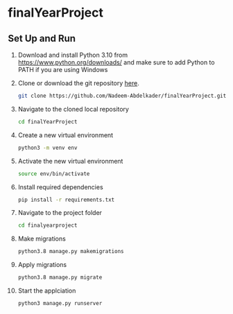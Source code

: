 # finalYearProject

[comment]: <> (## Author)

[comment]: <> (- [Nadeem Abdelkader]&#40;https://github.com/Nadeem-Abdelkader&#41;)

[comment]: <> (## What Is This?)

## Set Up and Run

1. Download and install Python 3.10 from <https://www.python.org/downloads/> and make sure to add Python to PATH if you are using Windows

2. Clone or download the git repository
   [here](https://github.com/Nadeem-Abdelkader/finalYearProject.git).
    ```sh
    git clone https://github.com/Nadeem-Abdelkader/finalYearProject.git
    ```

3. Navigate to the cloned local repository
    ```sh
    cd finalYearProject
    ```

4. Create a new virtual environment
    ```sh
   python3 -m venv env
   ```

5. Activate the new virtual environment
    ```sh
   source env/bin/activate
   ```

6. Install required dependencies 
    ```sh
   pip install -r requirements.txt
   ```
   
7. Navigate to the project folder
    ```sh
    cd finalyearproject
    ```
   
8. Make migrations
    ```sh
   python3.8 manage.py makemigrations
   ```
   
9. Apply migrations
    ```sh
   python3.8 manage.py migrate
   ```

10. Start the applciation
    ```sh
    python3 manage.py runserver
    ```